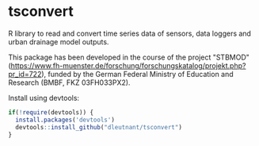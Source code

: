 # tsconvert
R library to read and convert time series data of sensors, data
    loggers and urban drainage model outputs.
    
This package has been developed in the course of the project "STBMOD" (https://www.fh-muenster.de/forschung/forschungskatalog/projekt.php?pr_id=722), 
funded by the German Federal Ministry of Education and Research (BMBF, FKZ 03FH033PX2).

Install using devtools:

``` r
if(!require(devtools)) {
  install.packages('devtools')
  devtools::install_github("dleutnant/tsconvert")
}
```